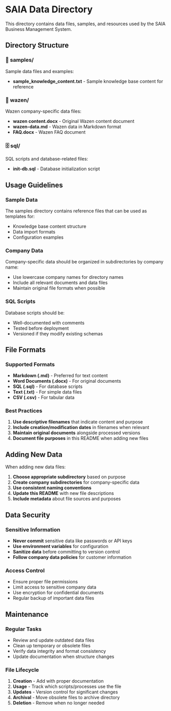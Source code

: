 # SAIA Data Directory

This directory contains data files, samples, and resources used by the SAIA Business Management System.

## Directory Structure

### 📄 samples/
Sample data files and examples:
- **sample_knowledge_content.txt** - Sample knowledge base content for reference

### 🏢 wazen/
Wazen company-specific data files:
- **wazen content.docx** - Original Wazen content document
- **wazen-data.md** - Wazen data in Markdown format
- **FAQ.docx** - Wazen FAQ document

### 🗄️ sql/
SQL scripts and database-related files:
- **init-db.sql** - Database initialization script

## Usage Guidelines

### Sample Data
The samples directory contains reference files that can be used as templates for:
- Knowledge base content structure
- Data import formats
- Configuration examples

### Company Data
Company-specific data should be organized in subdirectories by company name:
- Use lowercase company names for directory names
- Include all relevant documents and data files
- Maintain original file formats when possible

### SQL Scripts
Database scripts should be:
- Well-documented with comments
- Tested before deployment
- Versioned if they modify existing schemas

## File Formats

### Supported Formats
- **Markdown (.md)** - Preferred for text content
- **Word Documents (.docx)** - For original documents
- **SQL (.sql)** - For database scripts
- **Text (.txt)** - For simple data files
- **CSV (.csv)** - For tabular data

### Best Practices
1. **Use descriptive filenames** that indicate content and purpose
2. **Include creation/modification dates** in filenames when relevant
3. **Maintain original documents** alongside processed versions
4. **Document file purposes** in this README when adding new files

## Adding New Data

When adding new data files:

1. **Choose appropriate subdirectory** based on purpose
2. **Create company subdirectories** for company-specific data
3. **Use consistent naming conventions**
4. **Update this README** with new file descriptions
5. **Include metadata** about file sources and purposes

## Data Security

### Sensitive Information
- **Never commit** sensitive data like passwords or API keys
- **Use environment variables** for configuration
- **Sanitize data** before committing to version control
- **Follow company data policies** for customer information

### Access Control
- Ensure proper file permissions
- Limit access to sensitive company data
- Use encryption for confidential documents
- Regular backup of important data files

## Maintenance

### Regular Tasks
- Review and update outdated data files
- Clean up temporary or obsolete files
- Verify data integrity and format consistency
- Update documentation when structure changes

### File Lifecycle
1. **Creation** - Add with proper documentation
2. **Usage** - Track which scripts/processes use the file
3. **Updates** - Version control for significant changes
4. **Archival** - Move obsolete files to archive directory
5. **Deletion** - Remove when no longer needed
